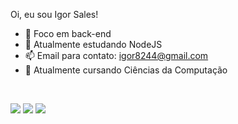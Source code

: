 Oi, eu sou Igor Sales!

- 🔭 Foco em back-end
- 🌱 Atualmente estudando NodeJS
- 📫 Email para contato: igor8244@gmail.com
- 📖 Atualmente cursando Ciências da Computação
 <div>

 
 <div/>
 
 <br>
 
 


<a href="https://instagram.com/igorsn_" target="_blank"><img src="https://img.shields.io/badge/-Instagram-%23E4405F?style=for-the-badge&logo=instagram&logoColor=white" target="_blank"></a>   <a href = "mailto:igor8244@gmail.com"><img src="https://img.shields.io/badge/-Gmail-%23333?style=for-the-badge&logo=gmail&logoColor=white" target="_blank"></a>   <a href="https://www.linkedin.com/in/igorsalneri/" target="_blank"><img src="https://img.shields.io/badge/-LinkedIn-%230077B5?style=for-the-badge&logo=linkedin&logoColor=white" target="_blank"></a> 
 <div/>
